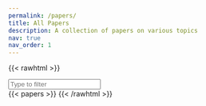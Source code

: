 ```yaml
---
permalink: /papers/
title: All Papers
description: A collection of papers on various topics
nav: true
nav_order: 1
---
```

<!-- {% include bib_search.liquid %} -->
<!-- <script src="{{ '/assets/js/bibsearch.js' | relative_url | bust_file_cache }}" type="module"></script>
<input type="text" id="bibsearch" spellcheck="false" autocomplete="off" class="search bibsearch-form-input" placeholder="Type to filter"> -->
{{< rawhtml >}}
<div>
  <script src="{{ '/assets/js/bibsearch.js' | relative_url | bust_file_cache }}" type="module"></script>
  <input type="text" id="bibsearch" spellcheck="false" autocomplete="off" class="search bibsearch-form-input" placeholder="Type to filter">
</div>
{{< papers >}}
{{< /rawhtml >}}